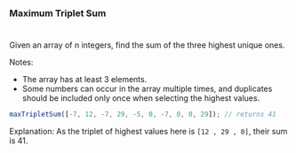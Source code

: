 ### Maximum Triplet Sum

#

Given an array of n integers, find the sum of the three highest unique ones.

Notes:

- The array has at least 3 elements.
- Some numbers can occur in the array multiple times, and duplicates should be included only once when selecting the highest values.

```javascript
maxTripletSum([-7, 12, -7, 29, -5, 0, -7, 0, 0, 29]); // returns 41
```

Explanation:
As the triplet of highest values here is `[12 , 29 , 0]`, their sum is 41.
